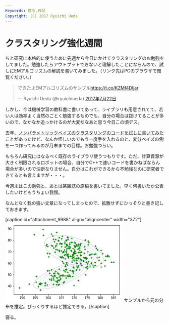 ```yaml
---
Keywords: 寝る,日記
Copyright: (C) 2017 Ryuichi Ueda
---
```


# クラスタリング強化週間
ちと研究に本格的に使うために先週から今日にかけてクラスタリングのお勉強をしてました。勉強したらアウトプットできないと理解したことにならんので、試しにEMアルゴリズムの解説を書いてみました。（リンク先はPCのブラウザで閲覧ください。）

<blockquote class="twitter-tweet" data-lang="ja"><p lang="ja" dir="ltr">できたよEMアルゴリズムのサンプル<a href="https://t.co/KZMf4DIjar">https://t.co/KZMf4DIjar</a></p>&mdash; Ryuichi Ueda (@ryuichiueda) <a href="https://twitter.com/ryuichiueda/status/888748105201352706">2017年7月22日</a></blockquote> <script async src="//platform.twitter.com/widgets.js" charset="utf-8"></script>


しかし、今は機械学習の教科書に書いてあって、ライブラリも用意されてて、若い人は効率よく当然のごとく勉強するものでも、自分の場合は抜けてることが多いので、なかなか追っかけるのが大変だなあと思う今日この頃デス。

去年、<a href="https://github.com/ryuichiueda/clustering_commands/blob/master/clustering_nonparametric_bayes/clustering_nonparametric_bayes.cc">ノンパラメトリックベイズのクラスタリングのコードを試しに書いてみた</a>ことがあったけど、なんか怪しいのでもう一度手を入れるのと、変分ベイズの例を一つ作ってみるのが月末までの目標。お勉強つらい。

もちろん研究にはなるべく既存のライブラリ使うつもりです。ただ、計算資源が大きく制限されるロボットの場合、自分でC++で速いコードを書かねばならん場合が多いので油断なりません。自分はこれができるから不勉強なのに研究者できてるとも言えますが・・・。

今週末はこの勉強と、あとは某雑誌の原稿を書いてました。早く何書いたか公表したいけどもうちょい我慢。

なんとなく我の強い文章になってしまったので、拡散せずにひっそりと書き記しておきます。

[caption id="attachment_9988" align="aligncenter" width="372"]<a href="IMG_7718.png"><img src="IMG_7718.png" alt="" width="372" height="252" class="size-full wp-image-9988" /></a> サンプルから元の分布を推定。びっくりするほど推定できる。[/caption]


寝る。
